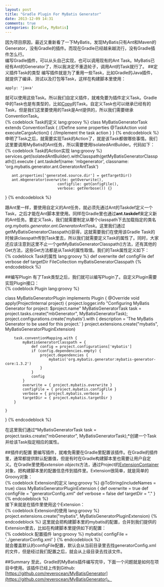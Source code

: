 ```yaml
---
layout: post
title: "Gradle Plugin For MyBatis Generator"
date: 2013-12-09 14:31
comments: true
categories: [Gradle, MyBatis]
---
```

因为项目原因，最近又重新看了一下MyBatis，发现MyBatis只有Ant和Maven的Generator，没有Gradle的插件。而现在Gradle已经越来越流行，没有Gradle插件怎么行。  
编写Gradle插件，可以从头自己实现，也可以调用现有的Ant Task。MyBatis已经有Ant的Generator了，所以我决定不重造轮子，调用Ant的Task就行了。
##定义插件Task的类型
编写插件就是为了重用一些Task，比如Gradle的Java插件，就提供了编译、测试以及打包等Task，这样在构建脚本里使用：  
```
apply: 'java'
```  
就可以使用这些Task。所以我们自定义插件，就难免要为插件定义Task。Gradle中的Task也是有类型的，比如[Copy](http://www.gradle.org/docs/current/dsl/org.gradle.api.tasks.Copy.html)的Task。自定义Task也可以继承已经有的Task，但是我们这里要使用的Task是Ant提供的，所以我们需要继承ConventionTask。  
{% codeblock Task的定义 lang:groovy %}
class MyBatisGeneratorTask extends ConventionTask {
    //Define some properties
    @TaskAction
    void executeCargoAction() {
	//Implement the task action
    }
}
{% endcodeblock %}
申明了Task之后，就需要实现Task的Action了，就是该Task都做哪些事情。我们这里要调用MyBatis的Ant任务，所以需要使用IsolatedAntBuilder。代码如下：  
{% codeblock Task的Action实现 lang:groovy %}
services.get(IsolatedAntBuilder).withClasspath(getMyBatisGeneratorClasspath()).execute {
       ant.taskdef(name: 'mbgenerator', 
            			 classname: 'org.mybatis.generator.ant.GeneratorAntTask')

       ant.properties['generated.source.dir'] = getTargetDir()
       ant.mbgenerator(overwrite: getOverwrite(), 
            				configfile: getConfigFile(), 
            				verbose: getVerbose()) {}
}
{% endcodeblock %}
 <!--more-->
跟Ant里一样，要使用自定义的Ant任务，就必须先通过Ant的Taskdef定义一个Task，之后才能在Ant脚本里使用。同样在Gradle里也通过**ant.taskdef**来定义新的Ant任务。要定义Task，我们就需要制定从哪个classpath下去加载指定的类名*org.mybatis.generator.ant.GeneratorAntTask*。这里我们通过getMyBatisGeneratorClasspath()获得，这就需要我们在使用该Gradle Task的时候讲classpath传到Task里去，所以我们就需要定义Task的属性了。同时，大家还应该注意到这里不止一个getMyBatisGeneratorClasspath()方法，还有其他的Get方法，这些Get方法都是从Task的属性取值。我们的Task属性定义如下：  
{% codeblock Task的属性 lang:groovy %}
def overwrite
def configFile
def verbose
def targetDir
FileCollection myBatisGeneratorClasspath
{% endcodeblock %}

##编写Plugin
有了Task类型之后，我们就可以编写Plugin了。自定义Plugin需要实现Plugin接口：   
{% codeblock Plugin lang:groovy %}

class MyBatisGeneratorPlugin implements Plugin<ProjectInternal> {
    @Override
    void apply(ProjectInternal project) {
        project.logger.info "Configuring MyBatis Generator for project: $project.name"
        MyBatisGeneratorTask task = project.tasks.create("mbGenerator", MyBatisGeneratorTask);
        project.configurations.create('mybatis').with {
            description = 'The MyBatis Generator to be used for this project.'
        }
        project.extensions.create("mybatis", MyBatisGeneratorPluginExtension)

        task.conventionMapping.with {
            myBatisGeneratorClasspath = {
                def config = project.configurations['mybatis']
                if (config.dependencies.empty) {
                    project.dependencies {
                        mybatis('org.mybatis.generator:mybatis-generator-core:1.3.2')
                    }
                }
                config
            }
            overwrite = { project.mybatis.overwrite }
            configFile = { project.mybatis.configFile }
            verbose = { project.mybatis.verbose }
            targetDir = { project.mybatis.targetDir }
        }

    }
}
{% endcodeblock %}

在这里我们通过*MyBatisGeneratorTask task = project.tasks.create("mbGenerator", MyBatisGeneratorTask);*创建一个Task并给该Task指定相应的属性。

##插件的配置
要编写插件，就难免需要在Gradle里配置该插件。在Gradle的插件里，通常都提供默认配置值，但是有时在Gradle构建脚本里也需要让用户自定义。在Gradle里使用*extension objects*方法，通过Project的[ExtensionContainer](http://www.gradle.org/docs/current/javadoc/org/gradle/api/plugins/ExtensionContainer.html)对象，把构建脚本里的配置信息传到插件里。Extension很简单，就是简单的Groovy对象：  
{% codeblock Extension的定义 lang:groovy %}
@ToString(includeNames = true)
class MyBatisGeneratorPluginExtension {
    def overwrite = true
    def configFile = "generatorConfig.xml"
    def verbose = false
    def targetDir = "."
}
{% endcodeblock %}   
接下来就是在插件里使用这个Extension：  
{% codeblock Extension的使用 lang:groovy %}
project.extensions.create("mybatis", MyBatisGeneratorPluginExtension)
{% endcodeblock %}
这里就会把构建脚本里的mybatis的配置，合并到我们提供的Extension里去，比如在构建脚本里提供如下的配置：  
{% codeblock 配置插件 lang:groovy %}
mybatis{
    configFile = '../generatorConfig.xml'
}
{% endcodeblock %}  
就会覆盖默认的configFile配置，默认会从当前目录里去找generatorConfig.xml的文件，但是经过我们配置之后，就会从上级目录去找该文件。

##Summary
至此，Gradle的MyBatis插件编写完毕，下面一个问题就是如何在项目中使用。该插件已经上传到Github:[https://github.com/reverocean/MyBatisGenerator](https://github.com/reverocean/MyBatisGenerator)。

